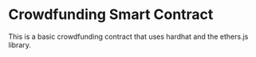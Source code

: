 # Crowdfunding Smart Contract

This is a basic crowdfunding contract that uses hardhat and the ethers.js library.
